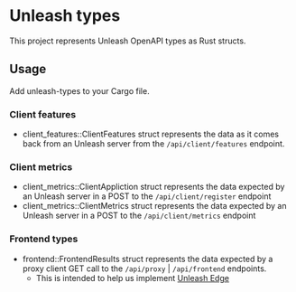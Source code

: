 # Unleash types

This project represents Unleash OpenAPI types as Rust structs.

## Usage

Add unleash-types to your Cargo file.

### Client features

- client_features::ClientFeatures struct represents the data as it comes back from an Unleash server from the `/api/client/features` endpoint.

### Client metrics

- client_metrics::ClientAppliction struct represents the data expected by an Unleash server in a POST to the `/api/client/register` endpoint
- client_metrics::ClientMetrics struct represents the data expected by an Unleash server in a POST to the `/api/client/metrics` endpoint

### Frontend types

- frontend::FrontendResults struct represents the data expected by a proxy client GET call to the `/api/proxy` | `/api/frontend` endpoints.
  - This is intended to help us implement [Unleash Edge](https://github.com/Unleash/unleash-edge)
